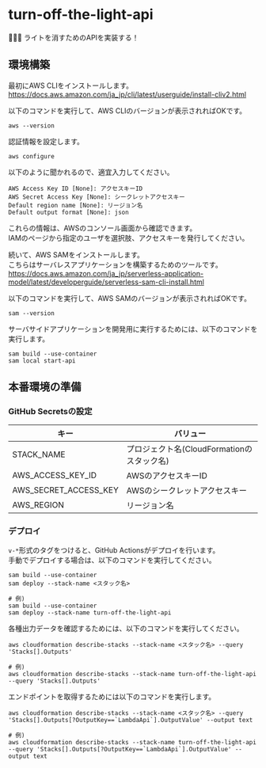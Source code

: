 # turn-off-the-light-api

🍾🍾🍾 ライトを消すためのAPIを実装する！  

## 環境構築

最初にAWS CLIをインストールします。  
<https://docs.aws.amazon.com/ja_jp/cli/latest/userguide/install-cliv2.html>  

以下のコマンドを実行して、AWS CLIのバージョンが表示されればOKです。  

```shell
aws --version
```

認証情報を設定します。  

```shell
aws configure
```

以下のように聞かれるので、適宜入力してください。

```shell
AWS Access Key ID [None]: アクセスキーID
AWS Secret Access Key [None]: シークレットアクセスキー
Default region name [None]: リージョン名
Default output format [None]: json
```

これらの情報は、AWSのコンソール画面から確認できます。  
IAMのページから指定のユーザを選択肢、アクセスキーを発行してください。  

続いて、AWS SAMをインストールします。  
こちらはサーバレスアプリケーションを構築するためのツールです。  
<https://docs.aws.amazon.com/ja_jp/serverless-application-model/latest/developerguide/serverless-sam-cli-install.html>  

以下のコマンドを実行して、AWS SAMのバージョンが表示されればOKです。  

```shell
sam --version
```

サーバサイドアプリケーションを開発用に実行するためには、以下のコマンドを実行します。  

```shell
sam build --use-container
sam local start-api
```

## 本番環境の準備

### GitHub Secretsの設定

| キー | バリュー |
| --- | --- |
| STACK_NAME | プロジェクト名(CloudFormationのスタック名) |
| AWS_ACCESS_KEY_ID | AWSのアクセスキーID |
| AWS_SECRET_ACCESS_KEY | AWSのシークレットアクセスキー |
| AWS_REGION | リージョン名 |

### デプロイ

`v-*`形式のタグをつけると、GitHub Actionsがデプロイを行います。  
手動でデプロイする場合は、以下のコマンドを実行してください。  

```shell
sam build --use-container
sam deploy --stack-name <スタック名>

# 例)
sam build --use-container
sam deploy --stack-name turn-off-the-light-api
```

各種出力データを確認するためには、以下のコマンドを実行してください。  

```shell
aws cloudformation describe-stacks --stack-name <スタック名> --query 'Stacks[].Outputs'

# 例)
aws cloudformation describe-stacks --stack-name turn-off-the-light-api --query 'Stacks[].Outputs'
```

エンドポイントを取得するためには以下のコマンドを実行します。  

```shell
aws cloudformation describe-stacks --stack-name <スタック名> --query 'Stacks[].Outputs[?OutputKey==`LambdaApi`].OutputValue' --output text

# 例)
aws cloudformation describe-stacks --stack-name turn-off-the-light-api --query 'Stacks[].Outputs[?OutputKey==`LambdaApi`].OutputValue' --output text
```
